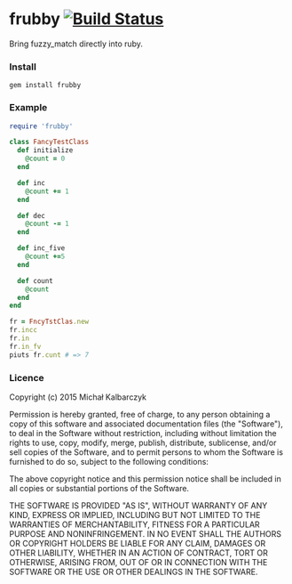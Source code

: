 # frubby [![Build Status](https://travis-ci.org/fazibear/frubby.svg?branch=master)](https://travis-ci.org/fazibear/frubby)
Bring fuzzy_match directly into ruby.

### Install

```
gem install frubby
```

### Example

```ruby
require 'frubby'

class FancyTestClass
  def initialize
    @count = 0
  end

  def inc
    @count += 1
  end

  def dec
    @count -= 1
  end

  def inc_five
    @count +=5
  end

  def count
    @count
  end
end

fr = FncyTstClas.new
fr.incc
fr.in
fr.in_fv
piuts fr.cunt # => 7
```

### Licence

Copyright (c) 2015 Michał Kalbarczyk

Permission is hereby granted, free of charge, to any person obtaining a copy of this software and associated documentation files (the "Software"), to deal in the Software without restriction, including without limitation the rights to use, copy, modify, merge, publish, distribute, sublicense, and/or sell copies of the Software, and to permit persons to whom the Software is furnished to do so, subject to the following conditions:

The above copyright notice and this permission notice shall be included in all copies or substantial portions of the Software.

THE SOFTWARE IS PROVIDED "AS IS", WITHOUT WARRANTY OF ANY KIND, EXPRESS OR IMPLIED, INCLUDING BUT NOT LIMITED TO THE WARRANTIES OF MERCHANTABILITY, FITNESS FOR A PARTICULAR PURPOSE AND NONINFRINGEMENT. IN NO EVENT SHALL THE AUTHORS OR COPYRIGHT HOLDERS BE LIABLE FOR ANY CLAIM, DAMAGES OR OTHER LIABILITY, WHETHER IN AN ACTION OF CONTRACT, TORT OR OTHERWISE, ARISING FROM, OUT OF OR IN CONNECTION WITH THE SOFTWARE OR THE USE OR OTHER DEALINGS IN THE SOFTWARE.

